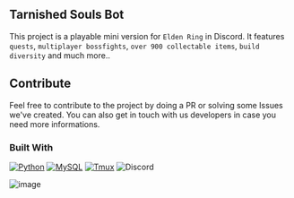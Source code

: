 ## Tarnished Souls Bot
This project is a playable mini version for `Elden Ring` in Discord. It features `quests`, `multiplayer bossfights`, `over 900 collectable items`, `build diversity` and much more..


## Contribute
Feel free to contribute to the project by doing a PR or solving some Issues we've created.
You can also get in touch with us developers in case you need more informations.

### Built With
[![Python][python]][python-url]
[![MySQL][mysql]][mysql-url]
[![Tmux][tmux]][tmux-url]
![Discord](https://img.shields.io/badge/Discord-%235865F2.svg?style=for-the-badge&logo=discord&logoColor=white)

![image](https://user-images.githubusercontent.com/72082960/235329274-8009a217-708d-46de-a49b-db55d1e8618d.png)

<!-- MARKDOWN LINKS & IMAGES -->
[python]: https://img.shields.io/badge/Python-3776AB?style=for-the-badge&logo=python&logoColor=white
[mysql]: https://img.shields.io/badge/MySQL-00000F?style=for-the-badge&logo=mysql&logoColor=white
[tmux]: https://img.shields.io/badge/tmux-1BB91F?style=for-the-badge&logo=tmux&logoColor=white
[tmux-url]: https://github.com/tmux/tmux/wiki
[mysql-url]: https://www.mysql.com/
[python-url]: https://www.python.org/
